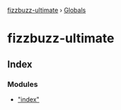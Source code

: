 [fizzbuzz-ultimate](README.md) › [Globals](globals.md)

# fizzbuzz-ultimate

## Index

### Modules

* ["index"](modules/_index_.md)

